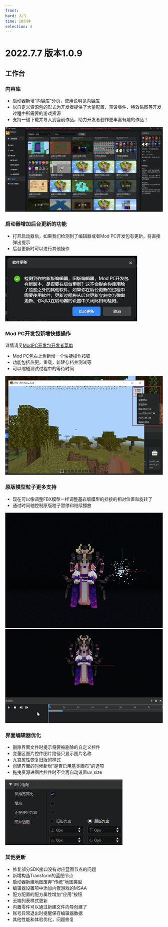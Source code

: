 ```yaml
---
front: 
hard: 入门
time: 10分钟
selection: 4
---
```


# 2022.7.7 版本1.0.9

## 工作台

### 内容库

- 启动器新增“内容库”分页，使用说明见[内容库](../../15-资源管理/11-内容库.md)
- 以自定义资源包的形式为开发者提供了大量配置、预设零件、特效贴图等开发过程中所需要的游戏资源
- 支持一键下载并导入到当前作品，助力开发者创作更丰富有趣的作品！

![内容库](./images/nrk.png)

### 启动器增加后台更新的功能

- 打开启动器后，如果我们检测到了编辑器或者Mod PC开发包有更新，将直接弹出提示
- 后台更新时可以进行其他操作

![后台更新](./images/htgx.png)

### Mod PC开发包新增快捷操作
详情请见[ModPC开发包开发者菜单](../../30-测试/00-ModPC开发包介绍.md#二、开发者菜单)
- Mod PC包右上角新增一个快捷操作按钮
- 功能包括热更，重载，新建存档并测试等
- 可以缩短测试过程中的等待时间

![快捷操作](./images/kjcz.png)

### 原版模型粒子更多支持

- 现在可以像调整FBX模型一样调整基岩版模型的挂接的相对位置和旋转了
- 通过时间轴控制原版粒子暂停和继续播放

![示例1](./images/sample.gif)
![示例2](./images/sample2.gif)

### 界面编辑器优化

- 删除界面文件时提示将要被删除的自定义控件
- 变量区图片控件图片路径只显示图片名称
- 九宫属性恢复旧版的样式
- 创建界面的时候新增“是否启用基类画布”的选项
- 拖曳资源进图片控件时不会再自动设置uv_size

![九宫](./images/jg.png)

### 其他更新

- 修复部分SDK接口没有对应蓝图节点的问题
- 新增构造Transform的蓝图节点
- 启动器新建地图废弃“传统”地图类型
- 编辑器设置项中添加内嵌游戏的MSAA
- 配方配置的配方属性增加“应用”按钮
- 云端列表样式更新
- 内置零件可以通过新建文件向导创建了
- 账号异常退出时提醒保存编辑器数据
- 其他性能和体验优化，问题修复